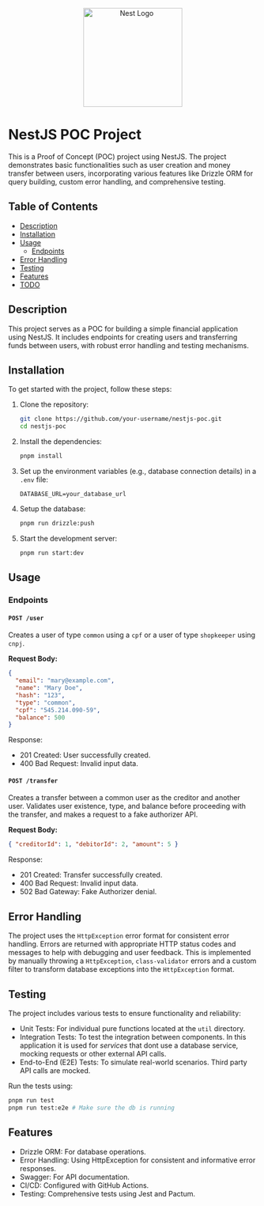 <p align="center">
  <a href="http://nestjs.com/" target="blank"><img src="https://nestjs.com/img/logo-small.svg" width="200" alt="Nest Logo" /></a>
</p>

# NestJS POC Project

This is a Proof of Concept (POC) project using NestJS. The project demonstrates basic functionalities such as user creation and money transfer between users, incorporating various features like Drizzle ORM for query building, custom error handling, and comprehensive testing.

## Table of Contents

- [Description](#description)
- [Installation](#installation)
- [Usage](#usage)
  - [Endpoints](#endpoints)
- [Error Handling](#error-handling)
- [Testing](#testing)
- [Features](#features)
- [TODO](#todo)

## Description

This project serves as a POC for building a simple financial application using NestJS. It includes endpoints for creating users and transferring funds between users, with robust error handling and testing mechanisms.

## Installation

To get started with the project, follow these steps:

1. Clone the repository:

   ```bash
   git clone https://github.com/your-username/nestjs-poc.git
   cd nestjs-poc
   ```

2. Install the dependencies:

   ```bash
   pnpm install
   ```

3. Set up the environment variables (e.g., database connection details) in a `.env` file:

   ```plaintext
   DATABASE_URL=your_database_url
   ```

4. Setup the database:

   ```bash
   pnpm run drizzle:push
   ```

5. Start the development server:
   ```bash
   pnpm run start:dev
   ```

## Usage

### Endpoints

#### `POST /user`

Creates a user of type `common` using a `cpf` or a user of type `shopkeeper` using `cnpj`.

**Request Body:**

```json
{
  "email": "mary@example.com",
  "name": "Mary Doe",
  "hash": "123",
  "type": "common",
  "cpf": "545.214.090-59",
  "balance": 500
}
```

Response:

- 201 Created: User successfully created.
- 400 Bad Request: Invalid input data.

#### `POST /transfer`

Creates a transfer between a common user as the creditor and another user. Validates user existence, type, and balance before proceeding with the transfer, and makes a request to a fake authorizer API.

**Request Body:**

```json
{ "creditorId": 1, "debitorId": 2, "amount": 5 }
```

Response:

- 201 Created: Transfer successfully created.
- 400 Bad Request: Invalid input data.
- 502 Bad Gateway: Fake Authorizer denial.

## Error Handling

The project uses the `HttpException` error format for consistent error handling. Errors are returned with appropriate HTTP status codes and messages to help with debugging and user feedback.
This is implemented by manually throwing a `HttpException`, `class-validator` errors and a custom filter to transform database exceptions into the `HttpException` format.

## Testing

The project includes various tests to ensure functionality and reliability:

- Unit Tests: For individual pure functions located at the `util` directory.
- Integration Tests: To test the integration between components. In this application it is used for _services_ that dont use a database service, mocking requests or other external API calls.
- End-to-End (E2E) Tests: To simulate real-world scenarios. Third party API calls are mocked.

Run the tests using:

```bash
pnpm run test
pnpm run test:e2e # Make sure the db is running
```

## Features

- Drizzle ORM: For database operations.
- Error Handling: Using HttpException for consistent and informative error responses.
- Swagger: For API documentation.
- CI/CD: Configured with GitHub Actions.
- Testing: Comprehensive tests using Jest and Pactum.
